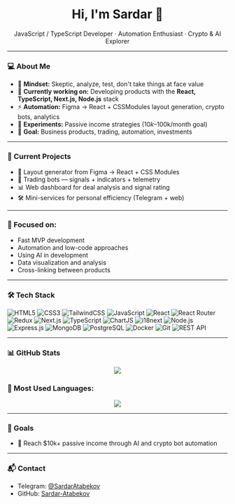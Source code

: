 <h1 align="center">Hi, I'm Sardar 👋</h1>
<p align="center">
  JavaScript / TypeScript Developer · Automation Enthusiast · Crypto & AI Explorer  
</p>

---

### 💻 About Me

- 🧠 **Mindset:** Skeptic, analyze, test, don't take things at face value
- 📍 **Currently working on:** Developing products with the **React, TypeScript, Next.js, Node.js** stack
- ⚡ **Automation:** Figma → React + CSSModules layout generation, crypto bots, analytics
- 🧪 **Experiments:** Passive income strategies ($10k–$100k/month goal)
- 🧭 **Goal:** Business products, trading, automation, investments

---

### 🚀 Current Projects

- 🧩 Layout generator from Figma → React + CSS Modules
- 🤖 Trading bots — signals + indicators + telemetry
- 📊 Web dashboard for deal analysis and signal rating
- 🛠️ Mini-services for personal efficiency (Telegram + web)

---

### 🧠 Focused on:

- Fast MVP development
- Automation and low-code approaches
- Using AI in development
- Data visualization and analysis
- Cross-linking between products

---

### 🛠️ Tech Stack

![HTML5](https://img.shields.io/badge/-HTML5-e34f26?logo=html5&logoColor=fff&style=flat)
![CSS3](https://img.shields.io/badge/-CSS3-1572b6?logo=css3&logoColor=fff&style=flat)
![TailwindCSS](https://img.shields.io/badge/-TailwindCSS-38b2ac?logo=tailwind-css&logoColor=fff&style=flat)
![JavaScript](https://img.shields.io/badge/-JavaScript-f7df1e?logo=javascript&logoColor=000&style=flat)
![React](https://img.shields.io/badge/-React-20232A?logo=react&logoColor=61dafb&style=flat)
![React Router](https://img.shields.io/badge/-ReactRouter-ca4245?logo=react-router&logoColor=fff&style=flat)
![Redux](https://img.shields.io/badge/-Redux-764abc?logo=redux&logoColor=fff&style=flat)
![Next.js](https://img.shields.io/badge/-Next.js-000000?logo=next.js&logoColor=fff&style=flat)
![TypeScript](https://img.shields.io/badge/-TypeScript-007ACC?logo=typescript&logoColor=fff&style=flat)
![ChartJS](https://img.shields.io/badge/-ChartJS-ff6384?logo=chart.js&logoColor=fff&style=flat)
![i18next](https://img.shields.io/badge/-i18next-26A69A?logo=react&logoColor=fff&style=flat)
![Node.js](https://img.shields.io/badge/-Node.js-339933?logo=node.js&logoColor=fff&style=flat)
![Express.js](https://img.shields.io/badge/-Express.js-000000?logo=express&logoColor=fff&style=flat)
![MongoDB](https://img.shields.io/badge/-MongoDB-47A248?logo=mongodb&logoColor=fff&style=flat)
![PostgreSQL](https://img.shields.io/badge/-PostgreSQL-4169E1?logo=postgresql&logoColor=fff&style=flat)
![Docker](https://img.shields.io/badge/-Docker-2496ed?logo=docker&logoColor=fff&style=flat)
![Git](https://img.shields.io/badge/-Git-F05032?logo=git&logoColor=fff&style=flat)
![REST API](https://img.shields.io/badge/-REST-02569B?logo=visual-studio-code&logoColor=fff&style=flat)

---

### 📊 GitHub Stats

<p align="center">
  <img src="https://github-readme-stats.vercel.app/api?username=Sardar-Atabekov&show_icons=true&theme=radical&title_color=0e76a8&text_color=333333&bg_color=ffffff&border_color=dddddd"
  />
</p>

### 🧠 Most Used Languages:

<p align="center">
  <img src="https://github-readme-stats.vercel.app/api/top-langs/?username=Sardar-Atabekov&layout=compact&theme=radical" />
</p>

---

### 🧭 Goals

- 💸 Reach $10k+ passive income through AI and crypto bot automation

---

### 📬 Contact

- Telegram: [@SardarAtabekov](https://t.me/SardarAtabekov)
- GitHub: [Sardar-Atabekov](https://github.com/Sardar-Atabekov)
